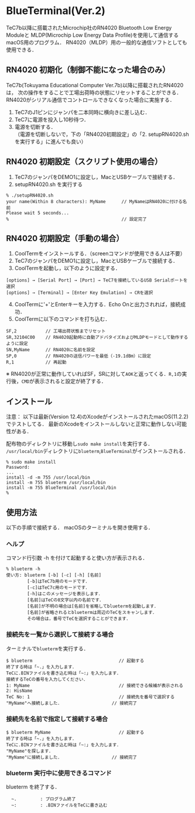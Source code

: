 # BlueTerminal(Ver.2)

TeC7b以降に搭載されたMicrochip社のRN4020 Bluetooth Low Energy Moduleと MLDP(Microchip Low Energy Data Profile)を使用して通信するmacOS用のプログラム． RN4020（MLDP）用の一般的な通信ソフトとしても使用できる．

## RN4020 初期化（制御不能になった場合のみ）

TeC7b(Tokuyama Educational Computer Ver.7b)以降に搭載されたRN4020は， 次の操作をすることで工場出荷時の状態にリセットすることができる． RN4020がシリアル通信でコントロールできなくなった場合に実施する．

1. TeC7のJ1ピンにジャンパを二本同時に横向きに差し込む．
2. TeC7に電源を投入し10秒待つ．
3. 電源を切断する．<br>
（電源を切断しないで，下の「RN4020初期設定」の「2. setupRN4020.shを実行する」に進んでも良い）

## RN4020 初期設定（スクリプト使用の場合）

1. TeC7のジャンパをDEMO1に設定し，MacとUSBケーブルで接続する．
2. setupRN4020.sh を実行する

  ```
  % ./setupRN4020.sh
  your name(Within 8 characters): MyName      // MyNameはRN4020に付ける名前
  Please wait 5 seconds...
  %                                           // 設定完了
  ```

## RN4020 初期設定（手動の場合）

1. CoolTermをインストールする．（screenコマンドが使用できる人は不要）
2. TeC7のジャンパをDEMO1に設定し，MacとUSBケーブルで接続する．
3. CoolTermを起動し，以下のように設定する．

  ```
  [options] → [Serial Port] → [Port] → TeC7を接続しているUSB Serialポートを選択
  [options] → [Terminal] → [Enter Key Emulation] → CRを選択
  ```

4. CoolTermに'+'とEnterキーを入力する．Echo Onと出力されれば，接続成功．
5. CoolTermに以下のコマンドを打ち込む．

  ```
  SF,2           // 工場出荷状態までリセット
  SR,32104C00    // RN4020起動時に自動アドバタイズおよびMLDPモードとして動作するように設定
  SN,MyName      // RN4020に名前を設定
  SP,0           // RN4020の送信パワーを最低（-19.1dBm）に設定
  R,1            // 再起動
  ```

  ※ RN4020が正常に動作していればSF，SRに対して`AOK`と返ってくる．`R,1`の実行後，`CMD`が表示されると設定が終了する．

## インストール

注意： 以下は最新(Version 12.4)のXcodeがインストールされたmacOS(11.2.2)でテストしてる． 最新のXcodeをインストールしないと正常に動作しない可能性がある．

配布物のディレクトリに移動し`sudo make install`を実行する． `/usr/local/bin`ディレクトリに`blueterm`,`BlueTerminal`がインストールされる．

```
% sudo make install
Password:
...
install -d -m 755 /usr/local/bin
install -m 755 blueterm /usr/local/bin
install -m 755 BlueTerminal /usr/local/bin
%
```

## 使用方法

以下の手順で接続する． macOSのターミナルを開き使用する．

### ヘルプ

コマンド行引数 -h を付けて起動すると使い方が表示される．

```
% blueterm -h
使い方: blueterm [-b] [-c] [-h] [名前]
        [-b]はTeC7b用のモードです．
        [-c]はTeC7c用のモードです．
        [-h]はこのメッセージを表示します．
        [名前]はTeCの8文字以内の名前です．
        [名前]が不明の場合は[名前]を省略してbluetermを起動します．
        [名前]が省略されるとbluetermは周辺のTeCをスキャンします．
        その場合は，番号でTeCを選択することができます．
```

### 接続先を一覧から選択して接続する場合

ターミナルで`blueterm`を実行する．

```
$ blueterm                                 // 起動する
終了する時は「~.」を入力します．
TeCに.BINファイルを書き込む時は「~:」を入力します．
接続するTeCの番号を入力してください．
1: MyName                                  // 接続できる候補が表示される
2: HisName
TeC No: 1                                  // 接続先を番号で選択する
"MyName"へ接続しました．                   // 接続完了
```

### 接続先を名前で指定して接続する場合

```
$ blueterm MyName                          // 起動する
終了する時は「~.」を入力します．
TeCに.BINファイルを書き込む時は「~:」を入力します．
"MyName"を探します．
"MyName"に接続しました．                   // 接続完了
```

### blueterm 実行中に使用できるコマンド

blueterm を終了する．

```
  ~.         : プログラム終了
  ~:         : .BINファイルをTeCに書き込む
```
